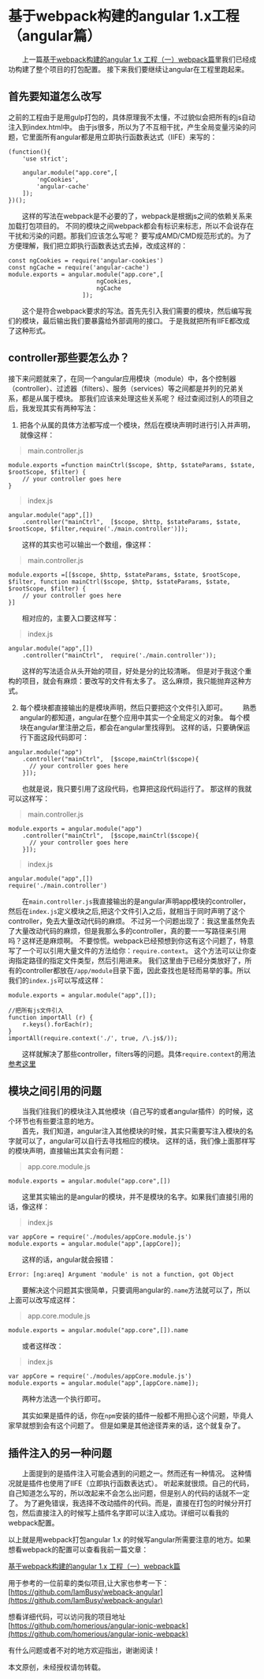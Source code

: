 # 基于webpack构建的angular 1.x工程（angular篇）  

&emsp;&emsp;上一篇[基于webpack构建的angular 1.x 工程（一）webpack篇]()里我们已经成功构建了整个项目的打包配置。
接下来我们要继续让angular在工程里跑起来。
## 首先要知道怎么改写
之前的工程由于是用gulp打包的，具体原理我不太懂，不过貌似会把所有的js自动注入到index.html中。
由于js很多，所以为了不互相干扰，产生全局变量污染的问题，它里面所有angular都是用立即执行函数表达式（IIFE）来写的：
```
(function(){
    'use strict';

    angular.module("app.core",[ 
        'ngCookies',
        'angular-cache'
    ]);
})();
```
&emsp;&emsp;这样的写法在webpack是不必要的了，webpack是根据js之间的依赖关系来加载打包项目的。
不同的模块之间webpack都会有标识来标志，所以不会说存在干扰和污染的问题。那我们应该怎么写呢？
要写成AMD/CMD规范形式的。为了方便理解，我们把立即执行函数表达式去掉，改成这样的：
```
const ngCookies = require('angular-cookies')
const ngCache = require('angular-cache')
module.exports = angular.module("app.core",[ 
                         ngCookies,
                         ngCache
                     ]);
```
&emsp;&emsp;这个是符合webpack要求的写法。首先先引入我们需要的模块，然后编写我们的模块，最后输出我们要暴露给外部调用的接口。
于是我就把所有IIFE都改成了这种形式。
## controller那些要怎么办？
接下来问题就来了，在同一个angular应用模块（module）中，各个控制器（controller）、过滤器（filters）、服务（services）等之间都是并列的兄弟关系，都是从属于模块。
那我们应该来处理这些关系呢？
经过查阅过别人的项目之后，我发现其实有两种写法：
1. 把各个从属的具体方法都写成一个模块，然后在模块声明时进行引入并声明，就像这样：
>main.controller.js
```
module.exports =function mainCtrl($scope, $http, $stateParams, $state, $rootScope, $filter) {
    // your controller goes here
}
```
>index.js
```
angular.module("app",[])
    .controller("mainCtrl",  [$scope, $http, $stateParams, $state, $rootScope, $filter,require('./main.controller')]);
```
&emsp;&emsp;这样的其实也可以输出一个数组，像这样：
>main.controller.js
```
module.exports =[[$scope, $http, $stateParams, $state, $rootScope, $filter, function mainCtrl($scope, $http, $stateParams, $state, $rootScope, $filter) {
    // your controller goes here
}]
```
&emsp;&emsp;相对应的，主要入口要这样写：
>index.js
```
angular.module("app",[])
    .controller("mainCtrl",  require('./main.controller'));
```
&emsp;&emsp;这样的写法适合从头开始的项目，好处是分的比较清晰。
但是对于我这个重构的项目，就会有麻烦：要改写的文件有太多了。
这么麻烦，我只能抛弃这种方式。

2. 每个模块都直接输出的是模块声明，然后只要把这个文件引入即可。
&emsp;&emsp;熟悉angular的都知道，angular在整个应用中其实一个全局定义的对象。
每个模块在angular里注册之后，都会在angular里找得到。
这样的话，只要确保运行下面这段代码即可：
```
angular.module("app")
    .controller("mainCtrl",  [$scope,mainCtrl($scope){
      // your controller goes here
    }]);
```
&emsp;&emsp;也就是说，我只要引用了这段代码，也算把这段代码运行了。
那这样的我就可以这样写：
>main.controller.js
```
module.exports = angular.module("app")
    .controller("mainCtrl",  [$scope,mainCtrl($scope){
      // your controller goes here
    }]);
```
>index.js
```
angular.module("app",[])
require('./main.controller')
```
&emsp;&emsp;在`main.controller.js`我直接输出的是angular声明app模块的controller，然后在`index.js`定义模块之后,把这个文件引入之后，就相当于同时声明了这个controller，免去大量改动代码的麻烦。
不过另一个问题出现了：我这里虽然免去了大量改动代码的麻烦，但是我那么多的controller，真的要一一写路径来引用吗？这样还是麻烦啊。
不要惊慌。webpack已经预想到你这有这个问题了，特意写了一个可以引用大量文件的方法给你：`require.context`。
这个方法可以让你查询指定路径的指定文件类型，然后引用进来。
我们这里由于已经分类放好了，所有的controller都放在`/app/module`目录下面，因此查找也是轻而易举的事。所以我们的`index.js`可以写成这样：
```
module.exports = angular.module("app",[]);

//把所有js文件引入
function importAll (r) {
    r.keys().forEach(r);
}
importAll(require.context('./', true, /\.js$/));

```
&emsp;&emsp;这样就解决了那些controller，filters等的问题。具体`require.context`的用法[参考这里]()
## 模块之间引用的问题
&emsp;&emsp;当我们往我们的模块注入其他模块（自己写的或者angular插件）的时候，这个环节也有些要注意的地方。  
&emsp;&emsp;首先，我们知道，angular注入其他模块的时候，其实只需要写注入模块的名字就可以了，angular可以自行去寻找相应的模块。
这样的话，我们像上面那样写的模块声明，直接输出其实会有问题：
>app.core.module.js
```
module.exports = angular.module("app.core",[])
```
&emsp;&emsp;这里其实输出的是angular的模块，并不是模块的名字。如果我们直接引用的话，像这样：
>index.js
```
var appCore = require('./modules/appCore.module.js')
module.exports = angular.module("app",[appCore]);
```
&emsp;&emsp;这样的话，angular就会报错：
```
Error: [ng:areq] Argument 'module' is not a function, got Object
```
&emsp;&emsp;要解决这个问题其实很简单，只要调用angular的`.name`方法就可以了，所以上面可以改写成这样：
>app.core.module.js
```
module.exports = angular.module("app.core",[]).name
```
&emsp;&emsp;或者这样改：
>index.js
```
var appCore = require('./modules/appCore.module.js')
module.exports = angular.module("app",[appCore.name]);
```
&emsp;&emsp;两种方法选一个执行即可。 

&emsp;&emsp;其实如果是插件的话，你在`npm`安装的插件一般都不用担心这个问题，毕竟人家早就想到会有这个问题了。
但是如果是其他途径弄来的话，这个就复杂了。

## 插件注入的另一种问题
&emsp;&emsp;上面提到的是插件注入可能会遇到的问题之一。然而还有一种情况。
这种情况就是插件也使用了IIFE（立即执行函数表达式）。
听起来就很烦。自己的代码，自己知道怎么写的，所以改起来不会怎么出问题，但是别人的代码的话就不一定了。
为了避免错误，我选择不改动插件的代码。而是，直接在打包的时候分开打包，然后直接注入的时候写上插件名字即可以注入成功。详细可以看我的webpack配置。
 
以上就是用webpack打包angular 1.x 的时候写angular所需要注意的地方。如果想看webpack的配置可以查看我前一篇文章： 
  
  
[基于webpack构建的angular 1.x 工程（一）webpack篇](./webpack-part.md)
  
用于参考的一位前辈的类似项目,让大家也参考一下：  
[https://github.com/IamBusy/webpack-angular](https://github.com/IamBusy/webpack-angular)  
 
  
想看详细代码，可以访问我的项目地址  
[https://github.com/homerious/angular-ionic-webpack](https://github.com/homerious/angular-ionic-webpack)

有什么问题或者不对的地方欢迎指出，谢谢阅读！  

本文原创，未经授权请勿转载。
